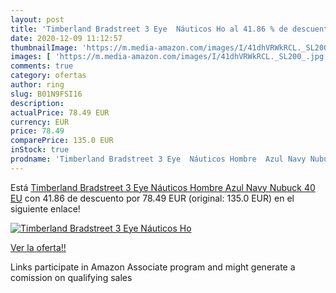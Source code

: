 ```yaml
---
layout: post
title: 'Timberland Bradstreet 3 Eye  Náuticos Ho al 41.86 % de descuento'
date: 2020-12-09 11:12:57
thumbnailImage: 'https://m.media-amazon.com/images/I/41dhVRWkRCL._SL200_.jpg'
images: [ 'https://m.media-amazon.com/images/I/41dhVRWkRCL._SL200_.jpg' ]
comments: true
category: ofertas
author: ring
slug: B01N9FSI16
description:
actualPrice: 78.49 EUR
currency: EUR
price: 78.49
comparePrice: 135.0 EUR
inStock: true
prodname: 'Timberland Bradstreet 3 Eye  Náuticos Hombre  Azul Navy Nubuck  40 EU'
---
```


Está [Timberland Bradstreet 3 Eye  Náuticos Hombre  Azul Navy Nubuck  40 EU](https://www.amazon.es/dp/B01N9FSI16/?tag=tolees-21) con 41.86 de descuento por 78.49 EUR (original: 135.0 EUR) en el siguiente enlace!

[![Timberland Bradstreet 3 Eye  Náuticos Ho](https://m.media-amazon.com/images/I/41dhVRWkRCL._SL200_.jpg)](https://www.amazon.es/dp/B01N9FSI16/?tag=tolees-21)

[Ver la oferta!!](https://www.amazon.es/dp/B01N9FSI16/?tag=tolees-21)

Links participate in Amazon Associate program and might generate a comission on qualifying sales


